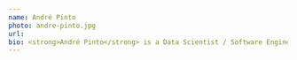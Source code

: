 ```yaml
---
name: André Pinto
photo: andre-pinto.jpg
url: 
bio: <strong>André Pinto</strong> is a Data Scientist / Software Engineer for Sepio, focused on providing a platform for full network visibility and asset risk management. André has a master's in Biomedical Engineering and he's been an organizer at DLSPT since 2021. He is a sucker for almost any sport, so in my free time he spend most time doing sports or watching them on TV. Also kind of a book worm.
---
```


